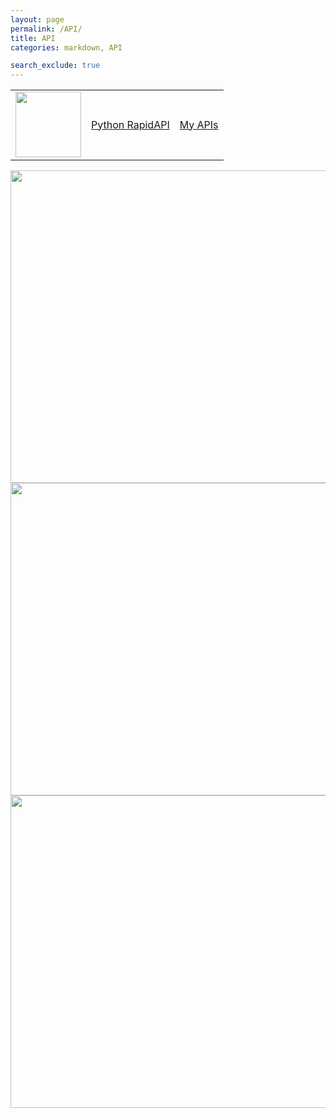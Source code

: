 ```yaml
---
layout: page
permalink: /API/
title: API
categories: markdown, API

search_exclude: true
---
```

<table>
    <tr>
        <td> <img src="{{site.baseurl}}/images/API.png" width="105" height="105"> 
        <td><a href="https://ananyag2617.github.io/ananyagaurav2617/techtalk/rapidapi" >Python RapidAPI </a></td>
        <td><a href=" https://ananyag2617.github.io/ananyagaurav2617/2022/10/09/myapi.html" > My APIs</a></td>
    <tr>
<table>
    
<img src="{{site.baseurl}}/images/API2.png" width="1000a" height="500"> 
<img src="{{site.baseurl}}/images/API3.png" width="1000" height="500"> 
<img src="{{site.baseurl}}/images/API4.png" width="1000" height="500">   